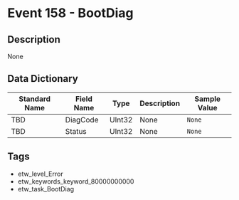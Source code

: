 # Event 158 - BootDiag

## Description
None

## Data Dictionary
|Standard Name|Field Name|Type|Description|Sample Value|
|---|---|---|---|---|
|TBD|DiagCode|UInt32|None|`None`|
|TBD|Status|UInt32|None|`None`|

## Tags
* etw_level_Error
* etw_keywords_keyword_80000000000
* etw_task_BootDiag